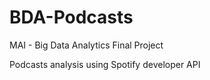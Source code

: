 # BDA-Podcasts
MAI - Big Data Analytics Final Project

Podcasts analysis using Spotify developer API
